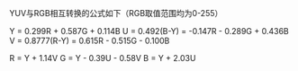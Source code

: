 YUV与RGB相互转换的公式如下（RGB取值范围均为0-255）

Y = 0.299R + 0.587G + 0.114B
U = 0.492(B-Y) = -0.147R - 0.289G + 0.436B
V = 0.8777(R-Y) = 0.615R - 0.515G - 0.100B

R = Y + 1.14V
G = Y - 0.39U - 0.58V
B = Y + 2.03U